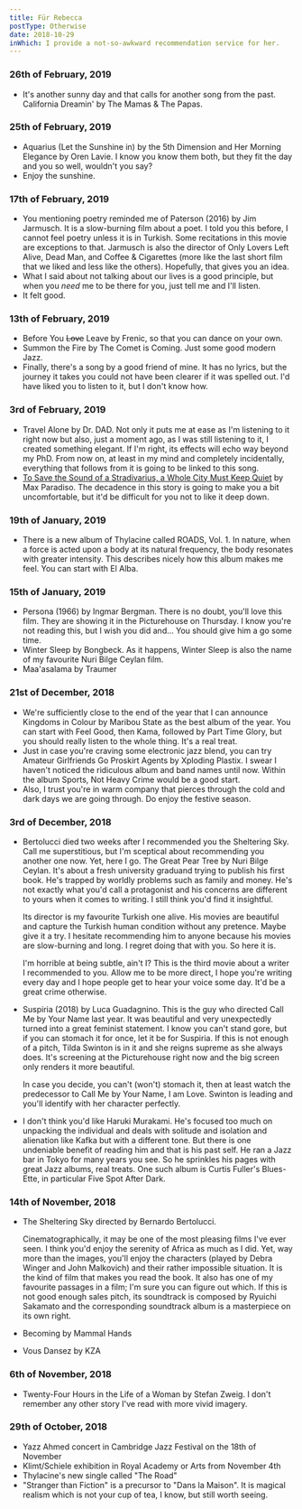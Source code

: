 ```yaml
---
title: Für Rebecca
postType: Otherwise
date: 2018-10-29
inWhich: I provide a not-so-awkward recommendation service for her.
---
```


### 26th of February, 2019
  - It's another sunny day and that calls for another song from the past.
    California Dreamin' by The Mamas & The Papas.

### 25th of February, 2019
  - Aquarius (Let the Sunshine in) by the 5th Dimension and Her Morning Elegance
    by Oren Lavie. I know you know them both, but they fit the day and you so
    well, wouldn't you say?
  - Enjoy the sunshine.

### 17th of February, 2019
  - You mentioning poetry reminded me of Paterson (2016) by Jim Jarmusch. It is
    a slow-burning film about a poet. I told you this before, I cannot feel
    poetry unless it is in Turkish. Some recitations in this movie are
    exceptions to that. Jarmusch is also the director of Only Lovers Left Alive,
    Dead Man, and Coffee & Cigarettes (more like the last short film that we
    liked and less like the others). Hopefully, that gives you an idea.
  - What I said about not talking about our lives is a good principle, but when
    you _need_ me to be there for you, just tell me and I'll listen.
  - It felt good.

### 13th of February, 2019

  - Before You ~~Love~~ Leave by Frenic, so that you can dance on your own.
  - Summon the Fire by The Comet is Coming. Just some good modern Jazz.
  - Finally, there's a song by a good friend of mine. It has no lyrics, but the
    journey it takes you could not have been clearer if it was spelled out. I'd
    have liked you to listen to it, but I don't know how.

### 3rd of February, 2019

  - Travel Alone by Dr. DAD. Not only it puts me at ease as I'm listening to it
    right now but also, just a moment ago, as I was still listening to it, I
    created something elegant. If I'm right, its effects will echo way beyond my
    PhD. From now on, at least in my mind and completely incidentally,
    everything that follows from it is going to be linked to this song.
  - [To Save the Sound of a Stradivarius, a Whole City Must Keep
    Quiet](https://www.nytimes.com/2019/01/17/arts/music/stradivarius-sound-bank-recording-cremona.html)
    by Max Paradiso. The decadence in this story is going to make you a bit
    uncomfortable, but it'd be difficult for you not to like it deep down.

### 19th of January, 2019

  - There is a new album of Thylacine called ROADS, Vol. 1. In nature, when a
    force is acted upon a body at its natural frequency, the body resonates with
    greater intensity. This describes nicely how this album makes me feel. You
    can start with El Alba.

### 15th of January, 2019

  - Persona (1966) by Ingmar Bergman. There is no doubt, you'll love this film.
    They are showing it in the Picturehouse on Thursday. I know you're not
    reading this, but I wish you did and... You should give him a go some time.
  - Winter Sleep by Bongbeck. As it happens, Winter Sleep is also the name of my
    favourite Nuri Bilge Ceylan film.
  - Maa'asalama by Traumer

### 21st of December, 2018

  - We're sufficiently close to the end of the year that I can announce Kingdoms
    in Colour by Maribou State as the best album of the year. You can start with
    Feel Good, then Kama, followed by Part Time Glory, but you should really
    listen to the whole thing. It's a real treat.
  - Just in case you're craving some electronic jazz blend, you can try Amateur
    Girlfriends Go Proskirt Agents by Xploding Plastix. I swear I haven't
    noticed the ridiculous album and band names until now. Within the album
    Sports, Not Heavy Crime would be a good start.
  - Also, I trust you're in warm company that pierces through the cold and dark
    days we are going through. Do enjoy the festive season.

### 3rd of December, 2018

  - Bertolucci died two weeks after I recommended you the Sheltering Sky. Call
    me superstitious, but I'm sceptical about recommending you another one now.
    Yet, here I go. The Great Pear Tree by Nuri Bilge Ceylan. It's about a fresh
    university graduand trying to publish his first book. He's trapped by
    worldly problems such as family and money. He's not exactly what you'd call
    a protagonist and his concerns are different to yours when it comes to
    writing. I still think you'd find it insightful.

    Its director is my favourite Turkish one alive. His movies are beautiful and
    capture the Turkish human condition without any pretence. Maybe give it a
    try. I hesitate recommending him to anyone because his movies are
    slow-burning and long. I regret doing that with you. So here it is.

    I'm horrible at being subtle, ain't I? This is the third movie about a
    writer I recommended to you. Allow me to be more direct, I hope you're
    writing every day and I hope people get to hear your voice some day. It'd be
    a great crime otherwise.
  - Suspiria (2018) by Luca Guadagnino. This is the guy who directed Call Me by
    Your Name last year. It was beautiful and very unexpectedly turned into a
    great feminist statement. I know you can't stand gore, but if you can
    stomach it for once, let it be for Suspiria. If this is not enough of a
    pitch, Tilda Swinton is in it and she reigns supreme as she always does.
    It's screening at the Picturehouse right now and the big screen only renders
    it more beautiful.

    In case you decide, you can't (won't) stomach it, then at least watch the
    predecessor to Call Me by Your Name, I am Love. Swinton is leading and
    you'll identify with her character perfectly.
  - I don't think you'd like Haruki Murakami. He's focused too much on unpacking
    the individual and deals with solitude and isolation and alienation like
    Kafka but with a different tone. But there is one undeniable benefit of
    reading him and that is his past self. He ran a Jazz bar in Tokyo for many
    years you see. So he sprinkles his pages with great Jazz albums, real
    treats. One such album is Curtis Fuller's Blues-Ette, in particular Five
    Spot After Dark.

### 14th of November, 2018

  - The Sheltering Sky directed by Bernardo Bertolucci.

    Cinematographically, it may be one of the most pleasing films I've ever
    seen.  I think you'd enjoy the serenity of Africa as much as I did. Yet, way
    more than the images, you'll enjoy the characters (played by Debra Winger
    and John Malkovich) and their rather impossible situation. It is the kind of
    film that makes you read the book. It also has one of my favourite passages
    in a film; I'm sure you can figure out which. If this is not good enough
    sales pitch, its soundtrack is composed by Ryuichi Sakamato and the
    corresponding soundtrack album is a masterpiece on its own right.
  - Becoming by Mammal Hands
  - Vous Dansez by KZA

### 6th of November, 2018

- Twenty-Four Hours in the Life of a Woman by Stefan Zweig. I don't remember any
  other story I've read with more vivid imagery.

### 29th of October, 2018

- Yazz Ahmed concert in Cambridge Jazz Festival on the 18th of November
- Klimt/Schiele exhibition in Royal Academy or Arts from November 4th
- Thylacine's new single called "The Road"
- "Stranger than Fiction" is a precursor to "Dans la Maison". It is magical
  realism which is not your cup of tea, I know, but still worth seeing.
